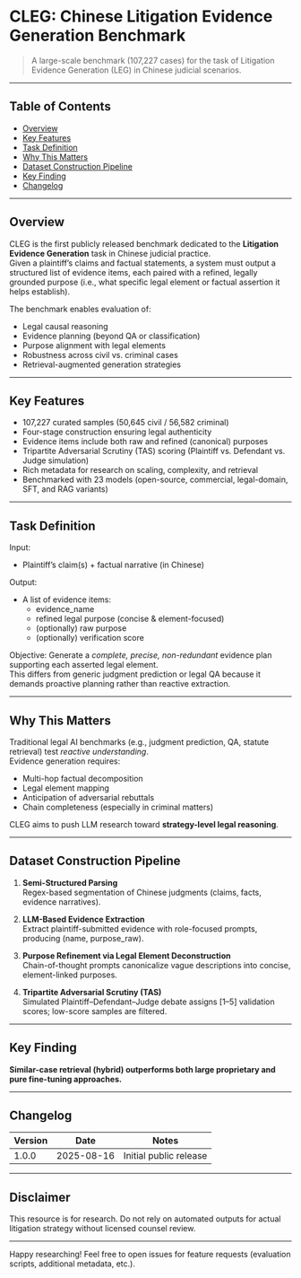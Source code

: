 # CLEG: Chinese Litigation Evidence Generation Benchmark

> A large-scale benchmark (107,227 cases) for the task of Litigation Evidence Generation (LEG) in Chinese judicial scenarios.

---

## Table of Contents
- [Overview](#overview)
- [Key Features](#key-features)
- [Task Definition](#task-definition)
- [Why This Matters](#why-this-matters)
- [Dataset Construction Pipeline](#dataset-construction-pipeline)
- [Key Finding](#Key-Finding)
- [Changelog](#changelog)

---

## Overview
CLEG is the first publicly released benchmark dedicated to the **Litigation Evidence Generation** task in Chinese judicial practice.  
Given a plaintiff’s claims and factual statements, a system must output a structured list of evidence items, each paired with a refined, legally grounded purpose (i.e., what specific legal element or factual assertion it helps establish).

The benchmark enables evaluation of:
- Legal causal reasoning
- Evidence planning (beyond QA or classification)
- Purpose alignment with legal elements
- Robustness across civil vs. criminal cases
- Retrieval-augmented generation strategies

---

## Key Features
- 107,227 curated samples (50,645 civil / 56,582 criminal)
- Four-stage construction ensuring legal authenticity
- Evidence items include both raw and refined (canonical) purposes
- Tripartite Adversarial Scrutiny (TAS) scoring (Plaintiff vs. Defendant vs. Judge simulation)
- Rich metadata for research on scaling, complexity, and retrieval
- Benchmarked with 23 models (open-source, commercial, legal-domain, SFT, and RAG variants)

---

## Task Definition
Input:
- Plaintiff’s claim(s) + factual narrative (in Chinese)

Output:
- A list of evidence items:
  - evidence_name
  - refined legal purpose (concise & element-focused)
  - (optionally) raw purpose
  - (optionally) verification score

Objective:
Generate a *complete, precise, non-redundant* evidence plan supporting each asserted legal element.  
This differs from generic judgment prediction or legal QA because it demands proactive planning rather than reactive extraction.

---

## Why This Matters
Traditional legal AI benchmarks (e.g., judgment prediction, QA, statute retrieval) test *reactive understanding*.  
Evidence generation requires:
- Multi-hop factual decomposition
- Legal element mapping
- Anticipation of adversarial rebuttals
- Chain completeness (especially in criminal matters)

CLEG aims to push LLM research toward **strategy-level legal reasoning**.

---

## Dataset Construction Pipeline
1. **Semi-Structured Parsing**  
   Regex-based segmentation of Chinese judgments (claims, facts, evidence narratives).

2. **LLM-Based Evidence Extraction**  
   Extract plaintiff-submitted evidence with role-focused prompts, producing (name, purpose_raw).

3. **Purpose Refinement via Legal Element Deconstruction**  
   Chain-of-thought prompts canonicalize vague descriptions into concise, element-linked purposes.

4. **Tripartite Adversarial Scrutiny (TAS)**  
   Simulated Plaintiff–Defendant–Judge debate assigns \[1–5\] validation scores; low-score samples are filtered.

---

## Key Finding
**Similar-case retrieval (hybrid) outperforms both large proprietary and pure fine-tuning approaches.**

---


## Changelog
| Version | Date | Notes |
|---------|------|-------|
| 1.0.0 | 2025-08-16 | Initial public release |

---


## Disclaimer
This resource is for research. Do not rely on automated outputs for actual litigation strategy without licensed counsel review.

---

Happy researching! Feel free to open issues for feature requests (evaluation scripts, additional metadata, etc.).
